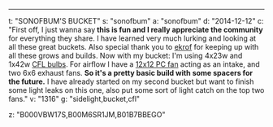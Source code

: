 ---
t: "SONOFBUM'S BUCKET"
s: "sonofbum"
a: "sonofbum"
d: "2014-12-12"
c: "First off, I just wanna say<strong> this is fun and I really appreciate the community</strong> for everything they share. I have learned very much lurking and looking at all these great buckets. Also special thank you to <a href='/u/ekrof'>ekrof</a> for keeping up with all these grows and builds. Now with my bucket: I'm using 4x23w and 1x42w <a href='http://www.amazon.com/gp/product/B00J7IOMCS/ref=as_li_tl?ie=UTF8&camp=1789&creative=390957&creativeASIN=B00J7IOMCS&linkCode=as2&tag=spacbuck-20&linkId=HIZCXETKN3XOMUBN'>CFL bulbs</a>. For airflow I have a <a href='http://www.amazon.com/gp/product/B002R9RBO0/ref=as_li_tl?ie=UTF8&camp=1789&creative=390957&creativeASIN=B002R9RBO0&linkCode=as2&tag=spacbuck-20&linkId=7A2LO6CV2AZYV5CP'>12x12 PC fan</a> acting as an intake, and two 6x6 exhaust fans. <strong>So it's a pretty basic build with some spacers for the future.</strong> I have already started on my second bucket but want to finish some light leaks on this one, also put some sort of light catch on the top two fans."
v: "1316"
g: "sidelight,bucket,cfl"

z: "B000VBW17S,B00M6SR1JM,B01B7BBEGO"

